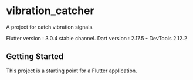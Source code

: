 # vibration_catcher

A project for catch vibration signals.

Flutter version : 3.0.4 stable channel.
Dart version : 2.17.5 - DevTools 2.12.2

## Getting Started

This project is a starting point for a Flutter application.

